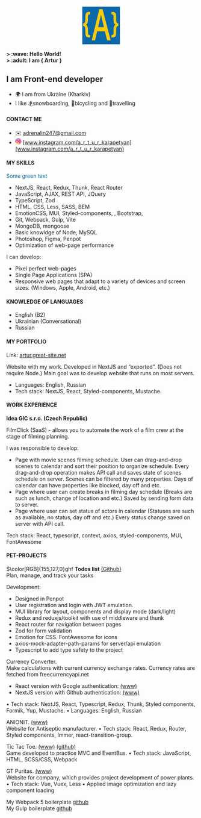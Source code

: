 <p align="center" width="100%">
    <img width="100px" src="https://github.com/i-am-artur/I-am-artur/blob/master/images/faviconM.jpg">
</p>

<b>
&gt; :wave: Hello World!<br>
&gt; :adult: I am { Artur }
</b>

## I am Front-end developer

- :earth_africa: I am from Ukraine (Kharkiv)<br/>
- I like :snowboarder:snowboarding, :bicyclist:bicycling and :luggage:travelling
  <br/>

#### CONTACT ME

- :envelope: adrenalin247@gmail.com
- <img style="border-radius: 10px; width: 16px;" src="https://github.com/i-am-artur/I-am-artur/blob/master/images/instagram.png"> [www.instagram.com/a_r_t_u_r_karapetyan](www.instagram.com/a_r_t_u_r_karapetyan)

#### MY SKILLS

<span style="color: #006699"> Some green text </span>
- NextJS, React, Redux, Thunk, React Router<br/>
- JavaScript, AJAX, REST API, JQuery<br/>
- TypeScript, Zod
- HTML, CSS, Less, SASS, BEM <br/>
- EmotionCSS, MUI, Styled-components, , Bootstrap, 
- Git, Webpack, Gulp, Vite <br/>
- MongoDB, mongoose
- Basic knowldge of Node, MySQL <br/>
- Photoshop, Figma, Penpot <br/>
- Optimization of web-page performance <br/>

I can develop:
- Pixel perfect web-pages <br/>
- Single Page Applications (SPA) <br/>
- Responsive web pages that adapt to a variety of devices and screen sizes. (Windows, Apple, Android, etc.) <br/>

#### KNOWLEDGE OF LANGUAGES

- English (B2) <br>
- Ukrainian (Conversational)
- Russian<br>

#### MY PORTFOLIO

Link: [artur.great-site.net](http://artur.great-site.net)

Website with my work. Developed in NextJS and “exported”. (Does not require Node.) Main goal was to develop website that runs on most servers. 
- Languages: English, Russian
- Tech stack: NextJS, React, Styled-components, Mustache.

#### WORK EXPERIENCE

<b>Idea GIC s.r.o. (Czech Republic)</b>

FilmClick (SaaS) - allows you to automate the work of a film crew at the stage of filming planning.

I was responsible to develop: 
- Page with movie scenes filming schedule. User can drag-and-drop scenes to calendar and sort their position to organize schedule. Every drag-and-drop operation makes API call and saves state of scenes schedule on server. Scenes can be filtered by many properties. Days of calendar can have properties like blocked, day off and etc.
- Page where user can create breaks in filming day schedule (Breaks are such as lunch, change of location and etc.) Saved by sending form data to server.
- Page where user can set status of actors in calendar (Statuses are such as available, no status, day off and etc.) Every status change saved on server with API call.

Tech stack: React, typescript, context, axios, styled-components, MUI, FontAwesome

#### PET-PROJECTS
$\color[RGB]{155,127,0}ghf
<b>Todos list</b> [(Github)](https://github.com/i-am-artur/todo)<br/>
Plan, manage, and track your tasks

Development:
- Designed in Penpot
- User registration and login with JWT emulation.
- MUI library for layout, components and display mode (dark/light)
- Redux and reduxjs/toolkit with use of middleware and thunk 
- React router for navigation between pages
- Zod for form validation
- Emotion for CSS. FontAwesome for icons
- axios-mock-adapter-path-params for server/api emulation
- Typescript to add type safety to the project

Currency Converter.<br />
Make calculations with current currency exchange rates. Currency rates are fetched from freecurrencyapi.net
- React version with Google authentication: [(www)](http://artur.great-site.net/Portfolio/currency-converter)
- NextJS version with Github authentication: [(www)](https://currency-exchange-next-7vaa.vercel.app)

• Tech stack: NextJS, React, Typescript, Redux, Thunk, Styled components, Formik, Yup, Mustache.
• Languages: English, Russian

ANIONIT. [(www)](http://artur.greatsite.net/Portfolio/anionit/)<br />
Website for Antiseptic manufacturer.
• Tech stack: React, Redux, Router, Styled components, Immer, react-transition-group.

Tic Tac Toe. [(www)](http://artur.great-site.net/Portfolio/TicTacToe/) [(github)](https://github.com/i-am-artur/TicTacToe)<br />
Game developed to practice MVC and EventBus.
• Tech stack: JavaScript, HTML, SCSS/CSS, Webpack

GT Puritas. [(www)](http://artur.great-site.net/Portfolio/gtpuritas/)<br />
Website for company, which provides project development of power plants.
• Tech stack: Vue, Vuex, Less
• Applied image optimization and lazy component loading

My Webpack 5 boilerplate [github](https://github.com/i-am-artur/Webpack-5-Boilerplate)<br />
My Gulp boilerplate [github](https://github.com/i-am-artur/gulp-boilerplate)

